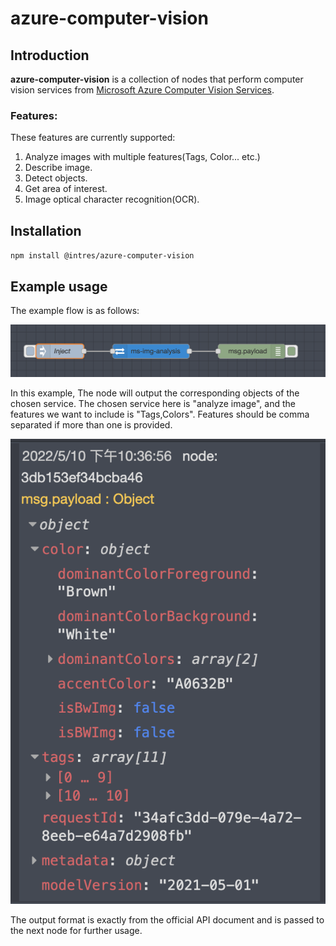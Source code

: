 # azure-computer-vision
## Introduction
**azure-computer-vision** is a collection of nodes that perform computer vision services from [Microsoft Azure Computer Vision Services](https://azure.microsoft.com/en-us/services/cognitive-services/computer-vision/).

### Features:
These features are currently supported:
1. Analyze images with multiple features(Tags, Color... etc.)
2. Describe image.
3. Detect objects.
4. Get area of interest.
5. Image optical character recognition(OCR).

## Installation
`npm install @intres/azure-computer-vision`
## Example usage
The example flow is as follows:

![Example flow](https://github.com/uwtintres/azure-computer-vision/blob/main/img/example.png?raw=true)

In this example, The node will output the corresponding objects of the chosen service. The chosen service here is "analyze image", and the features we want to include
is "Tags,Colors". Features should be comma separated if more than one is provided.

![Example flow](https://github.com/uwtintres/azure-computer-vision/blob/main/img/response.png?raw=true)

The output format is exactly from the official API document and is passed to the next node for further usage.
